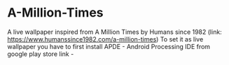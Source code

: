 # A-Million-Times
A live wallpaper inspired from A Million Times by Humans since 1982 (link: https://www.humanssince1982.com/a-million-times)
To set it as live wallpaper you have to first install APDE - Android Processing IDE from google play store link - 
